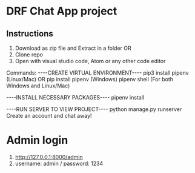 # DRF Chat App project

## Instructions

1. Download as zip file and Extract in a folder OR
2. Clone repo
3. Open with visual studio code, Atom or any other code editor

Commands:
----CREATE VIRTUAL ENVIRONMENT----
    pip3 install pipenv (Linux/Mac)  OR pip install pipenv (Windows)
    pipenv shell (For both Windows and Linux/Mac)

----INSTALL NECESSARY PACKAGES----
    pipenv install 

----RUN SERVER TO VIEW PROJECT----
    python manage.py runserver
    Create an account and chat away!



# Admin login
1. http://127.0.0.1:8000/admin
2. username: admin / password: 1234

